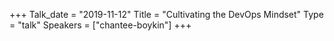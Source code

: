 +++
Talk_date = "2019-11-12"
Title = "Cultivating the DevOps Mindset"
Type = "talk"
Speakers = ["chantee-boykin"]
+++